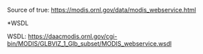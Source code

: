 Source of true: https://modis.ornl.gov/data/modis_webservice.html

*WSDL

WSDL: https://daacmodis.ornl.gov/cgi-bin/MODIS/GLBVIZ_1_Glb_subset/MODIS_webservice.wsdl


